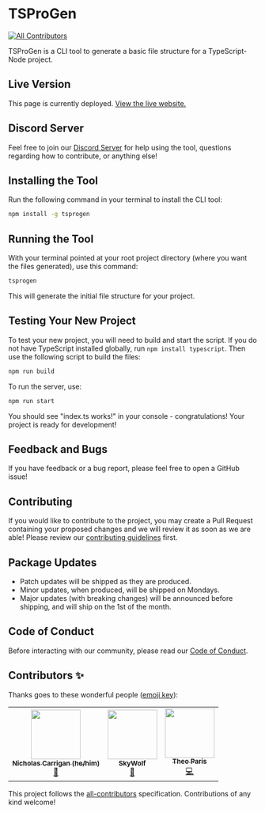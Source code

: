 # TSProGen
<!-- ALL-CONTRIBUTORS-BADGE:START - Do not remove or modify this section -->
[![All Contributors](https://img.shields.io/badge/all_contributors-3-orange.svg?style=flat-square)](#contributors-)
<!-- ALL-CONTRIBUTORS-BADGE:END -->

TSProGen is a CLI tool to generate a basic file structure for a TypeScript-Node project.

## Live Version

This page is currently deployed. [View the live website.](https://www.npmjs.com/package/tsprogen)

## Discord Server

Feel free to join our [Discord Server](https://discord.gg/cuumcM8MuR) for help using the tool, questions regarding how to contribute, or anything else!

## Installing the Tool

Run the following command in your terminal to install the CLI tool:

```bash
npm install -g tsprogen
```

## Running the Tool

With your terminal pointed at your root project directory (where you want the files generated), use this command:

```bash
tsprogen
```

This will generate the initial file structure for your project.

## Testing Your New Project

To test your new project, you will need to build and start the script. If you do not have TypeScript installed globally, run `npm install typescript`. Then use the following script to build the files:

```bash
npm run build
```

To run the server, use:

```bash
npm run start
```

You should see "index.ts works!" in your console - congratulations! Your project is ready for development!

## Feedback and Bugs

If you have feedback or a bug report, please feel free to open a GitHub issue!

## Contributing

If you would like to contribute to the project, you may create a Pull Request containing your proposed changes and we will review it as soon as we are able! Please review our [contributing guidelines](CONTRIBUTING.md) first.

## Package Updates

- Patch updates will be shipped as they are produced.
- Minor updates, when produced, will be shipped on Mondays.
- Major updates (with breaking changes) will be announced before shipping, and will ship on the 1st of the month.

## Code of Conduct

Before interacting with our community, please read our [Code of Conduct](CODE_OF_CONDUCT.md).

## Contributors ✨

Thanks goes to these wonderful people ([emoji key](https://allcontributors.org/docs/en/emoji-key)):

<!-- ALL-CONTRIBUTORS-LIST:START - Do not remove or modify this section -->
<!-- prettier-ignore-start -->
<!-- markdownlint-disable -->
<table>
  <tr>
    <td align="center"><a href="http://www.nhcarrigan.com"><img src="https://avatars1.githubusercontent.com/u/63889819?v=4" width="100px;" alt=""/><br /><sub><b>Nicholas Carrigan (he/him)</b></sub></a><br /><a href="#projectManagement-nhcarrigan" title="Project Management">📆</a></td>
    <td align="center"><a href="https://github.com/SkyWolf369"><img src="https://avatars3.githubusercontent.com/u/41835930?v=4" width="100px;" alt=""/><br /><sub><b>SkyWolf</b></sub></a><br /><a href="#projectManagement-SkyWolf369" title="Project Management">📆</a></td>
    <td align="center"><a href="https://theoparis.com/about"><img src="https://avatars0.githubusercontent.com/u/11761863?v=4" width="100px;" alt=""/><br /><sub><b>Theo Paris</b></sub></a><br /><a href="https://github.com/nhcarrigan/TSProGen/commits?author=creepinson" title="Code">💻</a></td>
  </tr>
</table>

<!-- markdownlint-enable -->
<!-- prettier-ignore-end -->
<!-- ALL-CONTRIBUTORS-LIST:END -->

This project follows the [all-contributors](https://github.com/all-contributors/all-contributors) specification. Contributions of any kind welcome!
